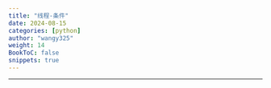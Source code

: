 ```yaml
---
title: "线程-条件"
date: 2024-08-15
categories: [python]
author: "wangy325"
weight: 14
BookToC: false
snippets: true
---
```


---
